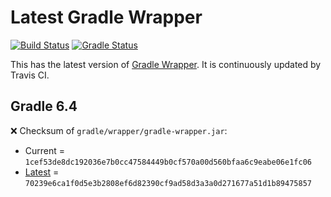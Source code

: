 # Latest Gradle Wrapper 

[![Build Status](https://travis-ci.org/int128/latest-gradle-wrapper.svg?branch=master)](https://travis-ci.org/int128/latest-gradle-wrapper)
[![Gradle Status](https://gradleupdate.appspot.com/int128/latest-gradle-wrapper/status.svg?branch=master)](https://gradleupdate.appspot.com/int128/latest-gradle-wrapper/status)

This has the latest version of [Gradle Wrapper](https://docs.gradle.org/current/userguide/gradle_wrapper.html).
It is continuously updated by Travis CI.

## Gradle 6.4

❌ Checksum of `gradle/wrapper/gradle-wrapper.jar`:

- Current = `1cef53de8dc192036e7b0cc47584449b0cf570a00d560bfaa6c9eabe06e1fc06`
- [Latest](https://services.gradle.org/distributions/gradle-6.4-wrapper.jar.sha256) = `70239e6ca1f0d5e3b2808ef6d82390cf9ad58d3a3a0d271677a51d1b89475857`
